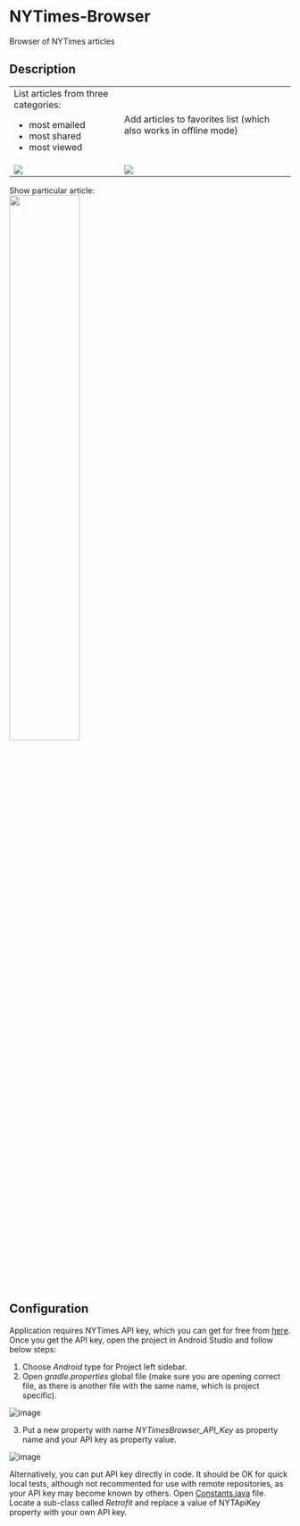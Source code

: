 # NYTimes-Browser
Browser of NYTimes articles

<h2>Description</h2>




<table>
  <tr>
    <td>
      <div>List articles from three categories:
        <ul>
          <li>most emailed</li>
          <li>most shared</li>
          <li>most viewed</li>
        </ul>
      </div>
      </td>
    <td>
      <div>Add articles to favorites list (which also works in offline mode)</div>
    </td>
    </tr>
  <tr>
    <td>
      <img src="https://user-images.githubusercontent.com/23655108/44945527-aa3f6000-adeb-11e8-91ed-572bb8b148da.png" /></td>
    <td>
      <img src="https://user-images.githubusercontent.com/23655108/44945537-d2c75a00-adeb-11e8-8bf5-f8df092a7f89.png" /></td>
  </tr>
  </table>
 

<div>Show particular article:</div>
<img src="https://user-images.githubusercontent.com/23655108/44945544-06a27f80-adec-11e8-8c79-ae76015c4fb6.png" width="50%" />

<h2>Configuration</h2>
Application requires NYTimes API key, which you can get for free from <a href="http://developer.nytimes.com/" target="_blank">here</a>.
Once you get the API key, open the project in Android Studio and follow below steps:

1. Choose <i>Android</i> type for Project left sidebar.
2. Open <i>gradle.properties</i> global file (make sure you are opening correct file, as there is another file with the same name, which is project specific).

![image](https://user-images.githubusercontent.com/23655108/44476450-09f17a80-a638-11e8-90df-d26f296cbc98.png)


3. Put a new property with name <i>NYTimesBrowser_API_Key</i> as property name and your API key as property value.

![image](https://user-images.githubusercontent.com/23655108/44519286-df9dcc80-a6cc-11e8-9e9d-c9369072b5ba.png)

Alternatively, you can put API key directly in code. It should be OK for quick local tests, although not recommented for use with remote repositories, as your API key may become known by others.
Open <a href="https://github.com/mirokolodii/NYTimes-Browser/blob/master/app/src/main/java/com/unagit/nytimesbrowser/helpers/Constants.java">Constants.java</a> file. Locate a sub-class called <i>Retrofit</i> and replace a value of NYTApiKey property with your own API key.
